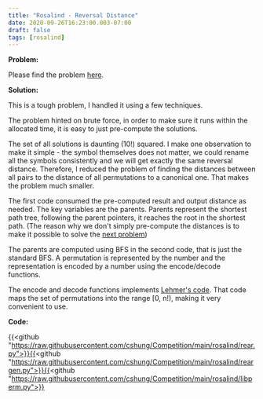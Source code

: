 ```yaml
---
title: "Rosalind - Reversal Distance"
date: 2020-09-26T16:23:00.003-07:00
draft: false
tags: [rosalind]
---
```


**Problem:**

Please find the problem [here](http://rosalind.info/problems/rear/).

**Solution:**

This is a tough problem, I handled it using a few techniques.

The problem hinted on brute force, in order to make sure it runs within the allocated time, it is easy to just pre-compute the solutions.

The set of all solutions is daunting (10!) squared. I make one observation to make it simple - the symbol themselves does not matter, we could rename all the symbols consistently and we will get exactly the same reversal distance. Therefore, I reduced the problem of finding the distances between all pairs to the distance of all permutations to a canonical one. That makes the problem much smaller.

The first code consumed the pre-computed result and output distance as needed. The key variables are the parents. Parents represent the shortest path tree, following the parent pointers, it reaches the root in the shortest path. (The reason why we don't simply pre-compute the distances is to make it possible to solve the [next problem](../rosalind-sorting-by-reversals))

The parents are computed using BFS in the second code, that is just the standard BFS. A permutation is represented by the number and the representation is encoded by a number using the encode/decode functions. 

The encode and decode functions implements [Lehmer's code](https://en.wikipedia.org/wiki/Lehmer_code). That code maps the set of permutations into the range [0, n!), making it very convenient to use.

**Code:**

{{<github "https://raw.githubusercontent.com/cshung/Competition/main/rosalind/rear.py">}}{{<github "https://raw.githubusercontent.com/cshung/Competition/main/rosalind/reargen.py">}}{{<github "https://raw.githubusercontent.com/cshung/Competition/main/rosalind/libperm.py">}}